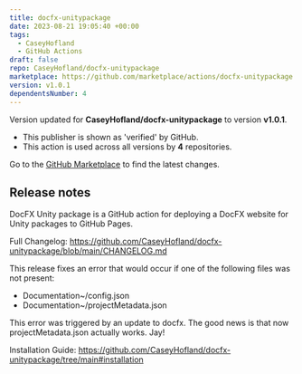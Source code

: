 ```yaml
---
title: docfx-unitypackage
date: 2023-08-21 19:05:40 +00:00
tags:
  - CaseyHofland
  - GitHub Actions
draft: false
repo: CaseyHofland/docfx-unitypackage
marketplace: https://github.com/marketplace/actions/docfx-unitypackage
version: v1.0.1
dependentsNumber: 4
---
```



Version updated for **CaseyHofland/docfx-unitypackage** to version **v1.0.1**.
- This publisher is shown as 'verified' by GitHub.
- This action is used across all versions by **4** repositories.

Go to the [GitHub Marketplace](https://github.com/marketplace/actions/docfx-unitypackage) to find the latest changes.

## Release notes

DocFX Unity package is a GitHub action for deploying a DocFX website for Unity packages to GitHub Pages.

Full Changelog: https://github.com/CaseyHofland/docfx-unitypackage/blob/main/CHANGELOG.md

This release fixes an error that would occur if one of the following files was not present:

- Documentation~/config.json
- Documentation~/projectMetadata.json

This error was triggered by an update to docfx. The good news is that now projectMetadata.json actually works. Jay!

Installation Guide: https://github.com/CaseyHofland/docfx-unitypackage/tree/main#installation
